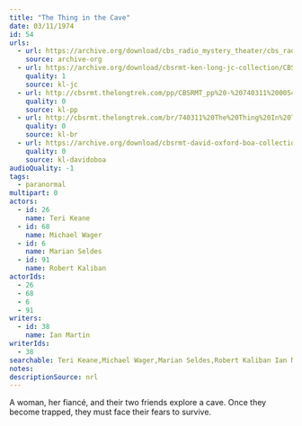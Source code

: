 ```yaml
---
title: "The Thing in the Cave"
date: 03/11/1974
id: 54
urls: 
  - url: https://archive.org/download/cbs_radio_mystery_theater/cbs_radio_mystery_theater-0051-0100.zip/cbs_radio_mystery_theater-0051-0100%2Fcbsrmt_0054_the_thing_in_the_cave.mp3
    source: archive-org
  - url: https://archive.org/download/cbsrmt-ken-long-jc-collection/CBSRMT - 740311 0054 Thing in the Cave vbr df_jc.mp3
    quality: 1
    source: kl-jc
  - url: http://cbsrmt.thelongtrek.com/pp/CBSRMT_pp%20-%20740311%200054%20The%20Thing%20in%20the%20Cave.mp3
    quality: 0
    source: kl-pp
  - url: http://cbsrmt.thelongtrek.com/br/740311%20The%20Thing%20In%20The%20Cave%20-%20WOR.mp3
    quality: 0
    source: kl-br
  - url: https://archive.org/download/cbsrmt-david-oxford-boa-collection/CBSRMT-740311-0054-The-Thing-in-the-Cave-(128-44)_WBBM_RB-{BoA}.mp3
    quality: 0
    source: kl-davidoboa
audioQuality: -1
tags: 
  - paranormal
multipart: 0
actors:  
  - id: 26
    name: Teri Keane  
  - id: 68
    name: Michael Wager  
  - id: 6
    name: Marian Seldes  
  - id: 91
    name: Robert Kaliban
actorIds:  
  - 26  
  - 68  
  - 6  
  - 91
writers:  
  - id: 38
    name: Ian Martin
writerIds:  
  - 38
searchable: Teri Keane,Michael Wager,Marian Seldes,Robert Kaliban Ian Martin
notes: 
descriptionSource: nrl
---
```

A woman, her fiancé, and their two friends explore a cave. Once they become trapped, they must face their fears to survive.